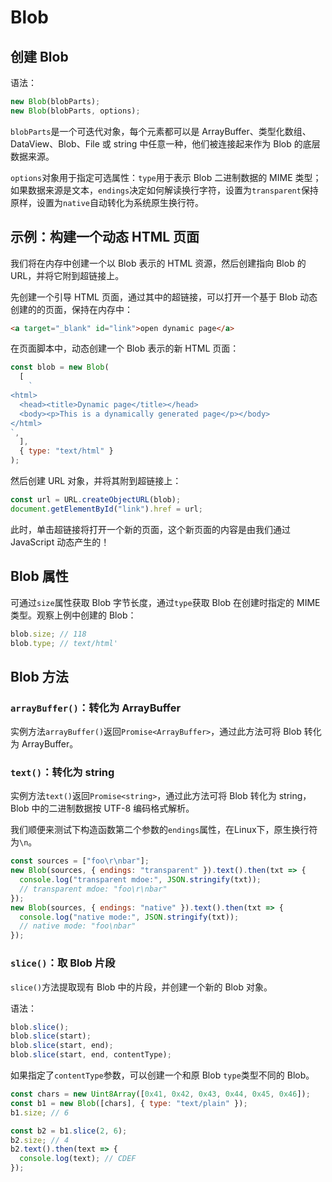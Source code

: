 # Blob

## 创建 Blob

语法：

```javascript
new Blob(blobParts);
new Blob(blobParts, options);
```

`blobParts`是一个可迭代对象，每个元素都可以是 ArrayBuffer、类型化数组、DataView、Blob、File 或 string 中任意一种，他们被连接起来作为 Blob 的底层数据来源。

`options`对象用于指定可选属性：`type`用于表示 Blob 二进制数据的 MIME 类型；如果数据来源是文本，`endings`决定如何解读换行字符，设置为`transparent`保持原样，设置为`native`自动转化为系统原生换行符。

## 示例：构建一个动态 HTML 页面

我们将在内存中创建一个以 Blob 表示的 HTML 资源，然后创建指向 Blob 的 URL，并将它附到超链接上。

先创建一个引导 HTML 页面，通过其中的超链接，可以打开一个基于 Blob 动态创建的的页面，保持在内存中：

```html
<a target="_blank" id="link">open dynamic page</a>
```

在页面脚本中，动态创建一个 Blob 表示的新 HTML 页面：

```javascript
const blob = new Blob(
  [
    `
<html>
  <head><title>Dynamic page</title></head>
  <body><p>This is a dynamically generated page</p></body>
</html>
`,
  ],
  { type: "text/html" }
);
```

然后创建 URL 对象，并将其附到超链接上：

```javascript
const url = URL.createObjectURL(blob);
document.getElementById("link").href = url;
```

此时，单击超链接将打开一个新的页面，这个新页面的内容是由我们通过 JavaScript 动态产生的！

## Blob 属性

可通过`size`属性获取 Blob 字节长度，通过`type`获取 Blob 在创建时指定的 MIME 类型。观察上例中创建的 Blob：

```javascript
blob.size; // 118
blob.type; // text/html'
```

## Blob 方法

### `arrayBuffer()`：转化为 ArrayBuffer

实例方法`arrayBuffer()`返回`Promise<ArrayBuffer>`，通过此方法可将 Blob 转化为 ArrayBuffer。

### `text()`：转化为 string

实例方法`text()`返回`Promise<string>`，通过此方法可将 Blob 转化为 string，Blob 中的二进制数据按 UTF-8 编码格式解析。

我们顺便来测试下构造函数第二个参数的`endings`属性，在Linux下，原生换行符为`\n`。

```javascript
const sources = ["foo\r\nbar"];
new Blob(sources, { endings: "transparent" }).text().then(txt => {
  console.log("transparent mdoe:", JSON.stringify(txt));
  // transparent mdoe: "foo\r\nbar"
});
new Blob(sources, { endings: "native" }).text().then(txt => {
  console.log("native mode:", JSON.stringify(txt));
  // native mode: "foo\nbar"
});
```

### `slice()`：取 Blob 片段

`slice()`方法提取现有 Blob 中的片段，并创建一个新的 Blob 对象。

语法：

```javascript
blob.slice();
blob.slice(start);
blob.slice(start, end);
blob.slice(start, end, contentType);
```

如果指定了`contentType`参数，可以创建一个和原 Blob `type`类型不同的 Blob。

```javascript
const chars = new Uint8Array([0x41, 0x42, 0x43, 0x44, 0x45, 0x46]);
const b1 = new Blob([chars], { type: "text/plain" });
b1.size; // 6

const b2 = b1.slice(2, 6);
b2.size; // 4
b2.text().then(text => {
  console.log(text); // CDEF
});
```
